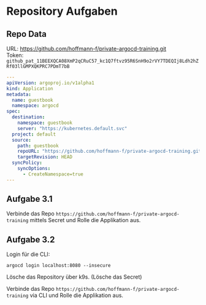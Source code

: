 # Repository Aufgaben

## Repo Data
URL: https://github.com/hoffmann-f/private-argocd-training.git<br>
Token: ``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``

```yaml
---
apiVersion: argoproj.io/v1alpha1
kind: Application
metadata:
  name: guestbook
  namespace: argocd
spec:
  destination:
    namespace: guestbook
    server: "https://kubernetes.default.svc"
  project: default
  source:
    path: guestbook
    repoURL: "https://github.com/hoffmann-f/private-argocd-training.git"
    targetRevision: HEAD
  syncPolicy:
    syncOptions:
      - CreateNamespace=true
---
```

## Aufgabe 3.1

Verbinde das Repo ``https://github.com/hoffmann-f/private-argocd-training`` mittels Secret und Rolle die Applikation aus.

## Aufgabe 3.2

Login für die CLI:
```
argocd login localhost:8080 --insecure
```

Lösche das Repository über k9s. (Lösche das Secret)

Verbinde das Repo ``https://github.com/hoffmann-f/private-argocd-training`` via CLI und Rolle die Applikation aus.